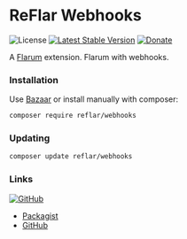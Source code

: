 # ReFlar Webhooks

![License](https://img.shields.io/badge/license-MIT-blue.svg) [![Latest Stable Version](https://img.shields.io/packagist/v/reflar/webhooks.svg)](https://packagist.org/packages/reflar/webhooks) [![Donate](https://img.shields.io/badge/donate-datitisev-important.svg)](https://datitisev.me/donate)

A [Flarum](http://flarum.org) extension. Flarum with webhooks.

### Installation

Use [Bazaar](https://discuss.flarum.org/d/5151-flagrow-bazaar-the-extension-marketplace) or install manually with composer:

```sh
composer require reflar/webhooks
```

### Updating

```sh
composer update reflar/webhooks
```

### Links

[![GitHub](https://img.shields.io/badge/donate-datitisev-ea4aaa?style=for-the-badge&logo=github)](https://datitisev.me/donate/github)

- [Packagist](https://packagist.org/packages/reflar/webhooks)
- [GitHub](https://github.com/ReFlar/webhooks)
